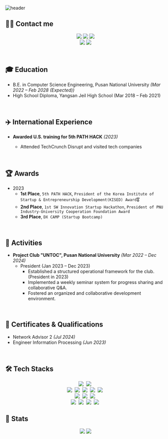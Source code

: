 ![header](https://capsule-render.vercel.app/api?type=waving&height=200&color=gradient&text=DAEWOOK%20KIM&fontAlign=75&fontColor=ffffff&fontSize=50)


## 🧑‍💻 Contact me

<p align="center">
  <a href="https://www.linkedin.com/in/%EA%B9%80%EB%8C%80%EC%9A%B1-undefined-5a3ab2353/"><img src="https://img.shields.io/badge/linkedin-%230A66C2.svg?&style=for-the-badge&logo=linkedin&logoColor=white" /></a>
  <a href="https://www.instagram.com/daexvk/"><img src="https://img.shields.io/badge/daexvk-000000?style=for-the-badge&logo=Instagram&logoColor=white"/></a>
  <a href=""><img src="https://img.shields.io/badge/Portfolio-000000?style=for-the-badge&logo=Notion&logoColor=white"/></a>
  <br>
  <a href="mailto:kdu5233@gmail.com" target="_blank"><img src="https://img.shields.io/badge/kdu5233@gmail.com-EA4335?style=for-the-badge&logo=Gmail&logoColor=white"/></a>
  <a href="https://velog.io/@nozerose/posts"><img src="https://img.shields.io/badge/Velog-20C997?style=for-the-badge&logo=Velog&logoColor=white"></a>
</p>
<br>

## 🎓 Education

- B.E. in Computer Science Engineering, Pusan National University _(Mar 2022 – Feb 2028 (Expected))_
- High School Diploma, Yangsan Jeil High School (Mar 2018 – Feb 2021)
<br>

## ✈️ International Experience

- **Awarded U.S. training for 5th PATH HACK** _(2023)_

  - Attended TechCrunch Disrupt and visited tech companies
<br>

## 🏆 Awards

- 2023
  - **1st Place**, `5th PATH HACK`, `President of the Korea Institute of Startup & Entrepreneurship Development(KISED) Award`🎖️
  - **2nd Place**, `1st SW Innovation Startup Hackathon`, `President of PNU Industry-University Cooperation Foundation Award`
  - **3rd Place**, `DX CAMP (Startup Bootcamp)`
<br>

## 🚩 Activities

- **Project Club "UNTOC", Pusan National University** _(Mar 2022 – Dec 2024)_
  - President (Jan 2023 – Dec 2023)
    - Established a structured operational framework for the club. (President in 2023)
    - Implemented a weekly seminar system for progress sharing and collaborative Q&A.
    - Fostered an organized and collaborative development environment.
<br>

## 📜 Certificates & Qualifications

- Network Advisor 2 _(Jul 2024)_
- Engineer Information Processing _(Jun 2023)_
<br>

## 🛠️ Tech Stacks

<p align="center">
  <img src="https://img.shields.io/badge/Python-3766AB?style=for-the-badge&logo=Python&logoColor=white"/></a>&nbsp
  <img src="https://img.shields.io/badge/C++-00599C?style=for-the-badge&logo=C%2B%2B&logoColor=white"/></a>&nbsp
  <br>
  <img src ="https://img.shields.io/badge/FastAPI-009688.svg?&style=for-the-badge&logo=FastAPI&logoColor=white"/></a>&nbsp 
  <img src ="https://img.shields.io/badge/Flask-3BABC3.svg?&style=for-the-badge&logo=Flask&logoColor=white"/></a>&nbsp 
  <img src ="https://img.shields.io/badge/Pytorch-EE4C2C.svg?&style=for-the-badge&logo=pytorch&logoColor=white"/></a>&nbsp 
  <img src ="https://img.shields.io/badge/Tensorflow-FF6F00.svg?&style=for-the-badge&logo=tensorflow&logoColor=white"/></a>&nbsp 
  <img src ="https://img.shields.io/badge/Keras-D00000.svg?&style=for-the-badge&logo=keras&logoColor=white"/></a>&nbsp 
  <br>
  <img src ="https://img.shields.io/badge/Pandas-150458.svg?&style=for-the-badge&logo=pandas&logoColor=white"/></a>&nbsp 
  <img src ="https://img.shields.io/badge/Scikitlearn-F7931E.svg?&style=for-the-badge&logo=scikitlearn&logoColor=white"/></a>&nbsp 
  <img src ="https://img.shields.io/badge/OpenCV-5C3EE8.svg?&style=for-the-badge&logo=opencv&logoColor=white"/></a>&nbsp 
  <br>
  <img src="https://img.shields.io/badge/Docker-2496ED?style=for-the-badge&logo=Docker&logoColor=white"/></a>&nbsp 
  <img src="https://img.shields.io/badge/Anaconda-44A833?style=for-the-badge&logo=Anaconda&logoColor=white"/></a>&nbsp 
  <img src="https://img.shields.io/badge/Jupyter-F37626?style=for-the-badge&logo=jupyter&logoColor=white"/></a>&nbsp
  <img src="https://img.shields.io/badge/VScode-007ACC?style=for-the-badge&logo=visualstudiocode&logoColor=white"/></a>&nbsp
</p> 

## 🏅 Stats
<div align="center"> 
    <img src="https://github-readme-stats.vercel.app/api?username=TrioDW&bg_color=180,ffffff,00000000&title_color=000000&text_color=000000" />
    <img src="http://mazassumnida.wtf/api/v2/generate_badge?boj=kdu5233"/>
</div>

